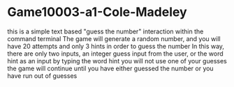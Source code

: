 # Game10003-a1-Cole-Madeley

this is a simple text based "guess the number" interaction within the command terminal 
The game will generate a random number, and you will have 20 attempts and only 3 hints in order to guess the number
In this way, there are only two inputs, an integer guess input from the user, or the word hint as an input
by typing the word hint you will not use one of your guesses 
the game will continue until you have either guessed the number or you have run out of guesses
